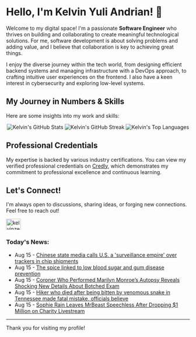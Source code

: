 # Hello, I'm Kelvin Yuli Andrian! 👋

Welcome to my digital space! I'm a passionate **Software Engineer** who thrives on building and collaborating to create meaningful technological solutions. For me, software development is about solving problems and adding value, and I believe that collaboration is key to achieving great things.

I enjoy the diverse journey within the tech world, from designing efficient backend systems and managing infrastructure with a DevOps approach, to crafting intuitive user experiences on the frontend. I also have a keen interest in cybersecurity and exploring low-level systems.

## My Journey in Numbers & Skills

Here are some insights into my work and skills:

<p align="center">
  <img src="https://github-readme-stats.vercel.app/api?username=kelvinzer0&show_icons=true&theme=radical" alt="Kelvin's GitHub Stats" />
  <img src="https://github-readme-streak-stats.herokuapp.com/?user=kelvinzer0&theme=radical" alt="Kelvin's GitHub Streak" />
  <img src="https://github-readme-stats.vercel.app/api/top-langs/?username=kelvinzer0&layout=compact&theme=radical" alt="Kelvin's Top Languages" />
</p>

## Professional Credentials

My expertise is backed by various industry certifications. You can view my verified professional credentials on [Credly](https://www.credly.com/users/kelvin-yuli-andrian/badges), which demonstrates my commitment to professional excellence and continuous learning.

## Let's Connect!

I'm always open to discussions, sharing ideas, or forging new connections. Feel free to reach out!

<p align="left">
    <a href="https://linkedin.com/in/kelvinzero" target="blank"><img align="center" src="https://cdn.jsdelivr.net/npm/simple-icons@3.0.1/icons/linkedin.svg" alt="kelvinzero" height="30" width="40" /></a>
</p>

### Today's News:

<!-- feed start -->
- Aug 15 - [Chinese state media calls U.S. a 'surveillance empire' over trackers in chip shipments](https://finance.yahoo.com/news/chinese-state-media-calls-u-151909945.html)
- Aug 15 - [The spice linked to low blood sugar and gum disease prevention](https://health.yahoo.com/wellness/nutrition/healthy-eating/articles/spice-linked-low-blood-sugar-150653518.html)
- Aug 15 - [Coroner Who Performed Marilyn Monroe’s Autopsy Reveals Shocking New Details About Botched Exam](https://www.yahoo.com/entertainment/articles/coroner-performed-marilyn-monroe-autopsy-144255610.html)
- Aug 15 - [Hiker who died after being bitten by venomous snake in Tennessee made fatal mistake, officials believe](https://www.yahoo.com/news/articles/hiker-died-being-bitten-venomous-141839622.html)
- Aug 15 - [Sophie Rain Leaves MrBeast Speechless After Dropping $1 Million on Charity Livestream](https://www.yahoo.com/entertainment/articles/sophie-rain-leaves-mrbeast-speechless-134737424.html)
<!-- feed end -->

---

Thank you for visiting my profile!